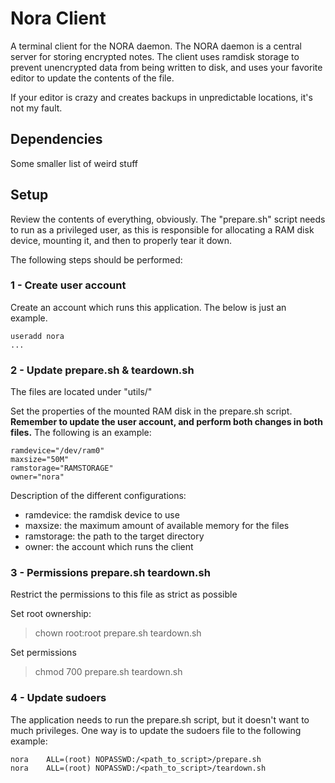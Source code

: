 # Nora Client
A terminal client for the NORA daemon. The NORA daemon is a central server for storing encrypted notes. The client uses ramdisk storage to prevent unencrypted data from being written to disk, and uses your favorite editor to update the contents of the file.

If your editor is crazy and creates backups in unpredictable locations, it's not my fault.

## Dependencies
Some smaller list of weird stuff

## Setup
Review the contents of everything, obviously. The "prepare.sh" script needs to 
run as a privileged user, as this is responsible for allocating a RAM disk device, mounting it, and then to properly tear it down.

The following steps should be performed:

### 1 - Create user account
Create an account which runs this application. The below is just an example.
```
useradd nora
...
```

### 2 - Update prepare.sh & teardown.sh
The files are located under "utils/"

Set the properties of the mounted RAM disk in the prepare.sh script. 
**Remember to update the user account, and perform both changes in both files.**
The following is an example:
```
ramdevice="/dev/ram0"
maxsize="50M"
ramstorage="RAMSTORAGE"
owner="nora"
```

Description of the different configurations:
* ramdevice: the ramdisk device to use
* maxsize: the maximum amount of available memory for the files
* ramstorage: the path to the target directory
* owner: the account which runs the client

### 3 - Permissions prepare.sh teardown.sh
Restrict the permissions to this file as strict as possible

Set root ownership:
> chown root:root prepare.sh teardown.sh

Set permissions
> chmod 700 prepare.sh teardown.sh

### 4 - Update sudoers 
The application needs to run the prepare.sh script, but it doesn't want to much privileges. One way is to update the sudoers file to the following example:

```
nora    ALL=(root) NOPASSWD:/<path_to_script>/prepare.sh
nora    ALL=(root) NOPASSWD:/<path_to_script>/teardown.sh
```
